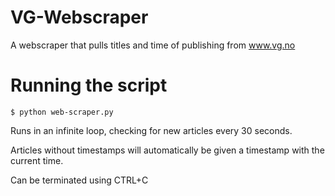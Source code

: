 # VG-Webscraper
A webscraper that pulls titles and time of publishing from www.vg.no

# Running the script
    $ python web-scraper.py

Runs in an infinite loop, checking for new articles every 30 seconds.

Articles without timestamps will automatically be given a timestamp with the current time.

Can be terminated using CTRL+C




